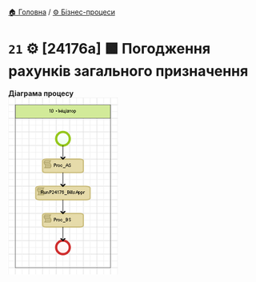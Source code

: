 ﻿[🏠 Головна](../../../README.MD) / [⚙️ Бізнес-процеси](../../README.MD) 

# `21` ⚙️ [24176a] 🟩 Погодження рахунків загального призначення

**Діаграма процесу**  
![Діаграма процесу](./Pictures/ProcDiagram.png)